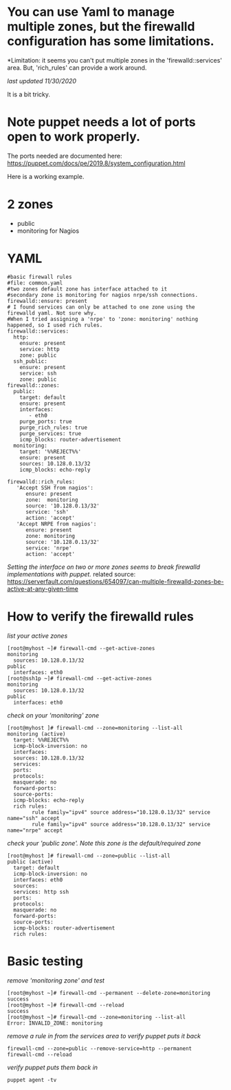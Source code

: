 # You can use Yaml to manage multiple zones, but the firewalld configuration has some limitations.

*Limitation: it seems you can't put multiple zones in the 'firewalld::services' area. But, 'rich_rules' can provide a work around. 

*last updated 11/30/2020* 

It is a bit tricky.

# Note puppet needs a lot of ports open to work properly.

The ports needed are documented here: https://puppet.com/docs/pe/2019.8/system_configuration.html

Here is a working example.

# 2 zones
  * public
  * monitoring for Nagios 


# YAML

```
#basic firewall rules
#file: common.yaml
#two zones default zone has interface attached to it
#secondary zone is monitoring for nagios nrpe/ssh connections. 
firewalld::ensure: present
# I found services can only be attached to one zone using the firewalld yaml. Not sure why. 
#When I tried assigning a 'nrpe' to 'zone: monitoring' nothing happened, so I used rich rules.  
firewalld::services:
  http:
    ensure: present
    service: http
    zone: public
  ssh_public: 
    ensure: present
    service: ssh
    zone: public
firewalld::zones:
  public:
    target: default
    ensure: present
    interfaces:
       - eth0
    purge_ports: true
    purge_rich_rules: true
    purge_services: true
    icmp_blocks: router-advertisement
  monitoring: 
    target: '%%REJECT%%'
    ensure: present
    sources: 10.128.0.13/32
    icmp_blocks: echo-reply

firewalld::rich_rules:
   'Accept SSH from nagios':
      ensure: present
      zone:  monitoring
      source: '10.128.0.13/32'
      service: 'ssh'
      action: 'accept'
   'Accept NRPE from nagios':
      ensure: present
      zone: monitoring
      source: '10.128.0.13/32'
      service: 'nrpe'
      action: 'accept'
```

*Setting the interface on two or more zones seems to break firewalld implementations with puppet.*
related source: https://serverfault.com/questions/654097/can-multiple-firewalld-zones-be-active-at-any-given-time


# How to verify the firewalld rules

*list your active zones*

```
[root@myhost ~]# firewall-cmd --get-active-zones
monitoring
  sources: 10.128.0.13/32
public
  interfaces: eth0
[root@ssh1p ~]# firewall-cmd --get-active-zones
monitoring
  sources: 10.128.0.13/32
public
  interfaces: eth0
```

*check on your 'monitoring' zone*

```
[root@myhost ]# firewall-cmd --zone=monitoring --list-all
monitoring (active)
  target: %%REJECT%%
  icmp-block-inversion: no
  interfaces:
  sources: 10.128.0.13/32
  services:
  ports:
  protocols:
  masquerade: no
  forward-ports:
  source-ports:
  icmp-blocks: echo-reply
  rich rules:
        rule family="ipv4" source address="10.128.0.13/32" service name="ssh" accept
        rule family="ipv4" source address="10.128.0.13/32" service name="nrpe" accept
```

*check your 'public zone'. Note this zone is the default/required zone* 
```
[root@myhost ]# firewall-cmd --zone=public --list-all
public (active)
  target: default
  icmp-block-inversion: no
  interfaces: eth0
  sources:
  services: http ssh
  ports:
  protocols:
  masquerade: no
  forward-ports:
  source-ports:
  icmp-blocks: router-advertisement
  rich rules:
```

# Basic testing

*remove 'monitoring zone' and test*

```
[root@myhost ~]# firewall-cmd --permanent --delete-zone=monitoring
success
[root@myhost ~]# firewall-cmd --reload
success
[root@myhost ~]# firewall-cmd --zone=monitoring --list-all
Error: INVALID_ZONE: monitoring
```

*remove a rule in from the services area to verify puppet puts it back* 

```
firewall-cmd --zone=public --remove-service=http --permanent
firewall-cmd --reload
```

*verify puppet puts them back in*

```
puppet agent -tv
```
